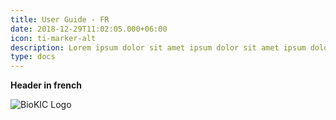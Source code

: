 ```yaml
---
title: User Guide - FR
date: 2018-12-29T11:02:05.000+06:00
icon: ti-marker-alt
description: Lorem ipsum dolor sit amet ipsum dolor sit amet ipsum dolor sit amet
type: docs
---
```


**Header in french**

![BioKIC Logo](/img/biokic-logo.png)
